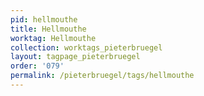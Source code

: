 ```yaml
---
pid: hellmouthe
title: Hellmouthe
worktag: Hellmouthe
collection: worktags_pieterbruegel
layout: tagpage_pieterbruegel
order: '079'
permalink: /pieterbruegel/tags/hellmouthe
---
```

